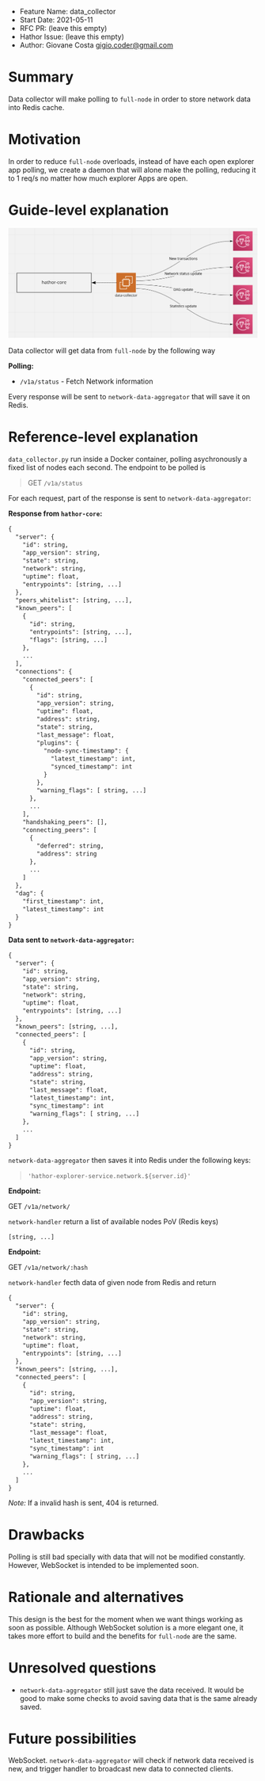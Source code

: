 - Feature Name: data_collector
- Start Date: 2021-05-11
- RFC PR: (leave this empty)
- Hathor Issue: (leave this empty)
- Author: Giovane Costa <gigio.coder@gmail.com>

# Summary
[summary]: #summary

Data collector will make polling to `full-node` in order to store network data into Redis cache.

# Motivation
[motivation]: #motivation

In order to reduce `full-node` overloads, instead of have each open explorer app polling, we create a daemon that will alone make the polling, reducing it to 1 req/s no matter how much explorer Apps are open. 

# Guide-level explanation
[guide-level-explanation]: #guide-level-explanation

![image](https://raw.githubusercontent.com/HathorNetwork/hathor-explorer-service/main/text/img/data-collector.png)

Data collector will get data from `full-node` by the following way

**Polling:**

- `/v1a/status` - Fetch Network information 

Every response will be sent to `network-data-aggregator` that will save it on Redis.


# Reference-level explanation
[reference-level-explanation]: #reference-level-explanation

`data_collector.py` run inside a Docker container, polling asychronously a fixed list of nodes each second. The endpoint to be polled is 

> GET `/v1a/status`

For each request, part of the response is sent to `network-data-aggregator`:

**Response from `hathor-core`:**
```
{
  "server": {
    "id": string,
    "app_version": string,
    "state": string,
    "network": string,
    "uptime": float,
    "entrypoints": [string, ...]
  },
  "peers_whitelist": [string, ...],
  "known_peers": [
    {
      "id": string,
      "entrypoints": [string, ...],
      "flags": [string, ...]
    },
    ...
  ],
  "connections": {
    "connected_peers": [
      {
        "id": string,
        "app_version": string,
        "uptime": float,
        "address": string,
        "state": string,
        "last_message": float,
        "plugins": {
          "node-sync-timestamp": {
            "latest_timestamp": int,
            "synced_timestamp": int
          }
        },
        "warning_flags": [ string, ...]
      },
      ...
    ],
    "handshaking_peers": [],
    "connecting_peers": [
      {
        "deferred": string,
        "address": string
      },
      ...
    ]
  },
  "dag": {
    "first_timestamp": int,
    "latest_timestamp": int
  }
}
```

**Data sent to `network-data-aggregator`:**
```
{
  "server": {
    "id": string,
    "app_version": string,
    "state": string,
    "network": string,
    "uptime": float,
    "entrypoints": [string, ...]
  },
  "known_peers": [string, ...],
  "connected_peers": [
    {
      "id": string,
      "app_version": string,
      "uptime": float,
      "address": string,
      "state": string,
      "last_message": float,
      "latest_timestamp": int,
      "sync_timestamp": int
      "warning_flags": [ string, ...]
    },
    ...
  ]
}
```

`network-data-aggregator` then saves it into Redis under the following keys:

> `'hathor-explorer-service.network.${server.id}'`

**Endpoint:**

GET `/v1a/network/`

`network-handler` return a list of available nodes PoV (Redis keys)

```
[string, ...]
```

**Endpoint:**

GET `/v1a/network/:hash`

`network-handler` fecth data of given node from Redis and return 

```
{
  "server": {
    "id": string,
    "app_version": string,
    "state": string,
    "network": string,
    "uptime": float,
    "entrypoints": [string, ...]
  },
  "known_peers": [string, ...],
  "connected_peers": [
    {
      "id": string,
      "app_version": string,
      "uptime": float,
      "address": string,
      "state": string,
      "last_message": float,
      "latest_timestamp": int,
      "sync_timestamp": int
      "warning_flags": [ string, ...]
    },
    ...
  ]
}

```

*Note:* If a invalid hash is sent, 404 is returned.

# Drawbacks
[drawbacks]: #drawbacks

Polling is still bad specially with data that will not be modified constantly. However, WebSocket is intended to be implemented soon.

# Rationale and alternatives
[rationale-and-alternatives]: #rationale-and-alternatives

This design is the best for the moment when we want things working as soon as possible. Although WebSocket solution is a more elegant one, it takes more effort to build and the benefits for `full-node` are the same.

# Unresolved questions
[unresolved-questions]: #unresolved-questions

- `network-data-aggregator` still just save the data received. It would be good to make some checks to avoid saving data that is the same already saved.

# Future possibilities
[future-possibilities]: #future-possibilities

WebSocket. `network-data-aggregator` will check if network data received is new, and trigger handler to broadcast new data to connected clients.